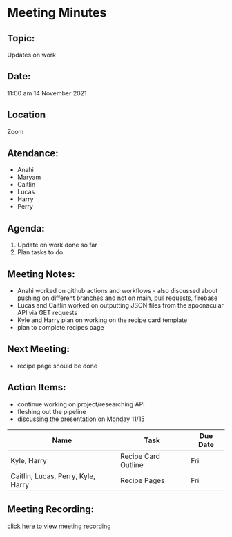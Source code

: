 # Meeting Minutes</h1>

## Topic: 
Updates on work

## Date:
11:00 am
14 November 2021 

## Location
Zoom

## Atendance:
- Anahi
- Maryam
- Caitlin
- Lucas
- Harry
- Perry


##  Agenda:
1. Update on work done so far
2. Plan tasks to do

##  Meeting Notes: 
- Anahi worked on github actions and workflows - also discussed about pushing on different branches and not on main, pull requests, firebase
- Lucas and Caitlin worked on outputting JSON files from the spoonacular API via GET requests
- Kyle and Harry plan on working on the recipe card template
- plan to complete recipes page 
  
## Next Meeting:
- recipe page should be done

## Action Items:
- continue working on project/researching API
- fleshing out the pipeline
- discussing the presentation on Monday 11/15

|Name| Task                        | Due Date |
|-----|----------------------------------------------|-------------------|
Kyle, Harry | Recipe Card Outline | Fri
Caitlin, Lucas, Perry, Kyle, Harry| Recipe Pages | Fri


## Meeting Recording:
[click here to view meeting recording]()
